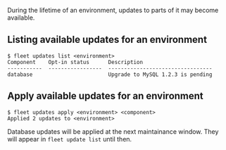 During the lifetime of an environment, updates to parts of it may
become available.

Listing available updates for an environment
----

```
$ fleet updates list <environment>
Component    Opt-in status      Description
-----------  -----------------  ---------------------------------
database                        Upgrade to MySQL 1.2.3 is pending
```

Apply available updates for an environment
----

```
$ fleet updates apply <environment> <component>
Applied 2 updates to <environment>
```

Database updates will be applied at the next maintainance window. They
will appear in `fleet update list` until then.
